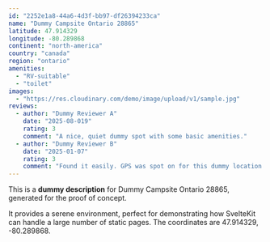 ```yaml
---
id: "2252e1a8-44a6-4d3f-bb97-df26394233ca"
name: "Dummy Campsite Ontario 28865"
latitude: 47.914329
longitude: -80.289868
continent: "north-america"
country: "canada"
region: "ontario"
amenities:
  - "RV-suitable"
  - "toilet"
images:
  - "https://res.cloudinary.com/demo/image/upload/v1/sample.jpg"
reviews:
  - author: "Dummy Reviewer A"
    date: "2025-08-019"
    rating: 3
    comment: "A nice, quiet dummy spot with some basic amenities."
  - author: "Dummy Reviewer B"
    date: "2025-01-07"
    rating: 3
    comment: "Found it easily. GPS was spot on for this dummy location."
---
```


This is a **dummy description** for Dummy Campsite Ontario 28865, generated for the proof of concept.

It provides a serene environment, perfect for demonstrating how SvelteKit can handle a large number of static pages. The coordinates are 47.914329, -80.289868.
